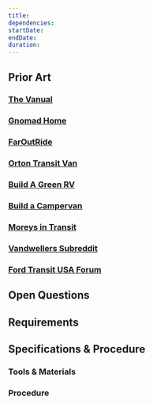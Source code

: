 ```yaml
---
title:
dependencies:
startDate:
endDate:
duration:
---
```


## Prior Art
### [The Vanual](http://thevanual.com)
### [Gnomad Home](https://gnomadhome.com)
### [FarOutRide](http://faroutride.com)
### [Orton Transit Van](http://www.ortontransit.info)
### [Build A Green RV](http://www.buildagreenrv.com)
### [Build a Campervan](https://buildacampervan.com)
### [Moreys in Transit](http://moreysintransit.com)
### [Vandwellers Subreddit](https://www.reddit.com/r/vandwellers)
### [Ford Transit USA Forum](http://www.fordtransitusaforum.com)
<!-- Do a general Google Search -->

## Open Questions

## Requirements

## Specifications & Procedure
### Tools & Materials
### Procedure
